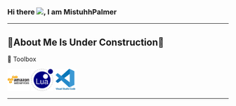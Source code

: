 ### Hi there <img src="https://raw.githubusercontent.com/MartinHeinz/MartinHeinz/master/wave.gif" width="30px">, I am MistuhhPalmer

---
🚧About Me Is Under Construction🚧
---

🧰 Toolbox

<img src="https://github.com/devicons/devicon/blob/master/icons/amazonwebservices/amazonwebservices-original-wordmark.svg" alt="Amazon logo" width="50" height="50" /> <img src="https://github.com/devicons/devicon/blob/master/icons/lua/lua-original-wordmark.svg" alt="Lua logo" width="50" height="50" /> <img src="https://github.com/devicons/devicon/blob/master/icons/vscode/vscode-original-wordmark.svg" alt="VSCode logo" width="50" height="50" />

---


<!--
**MistuhhPalmer/MistuhhPalmer** is a ✨ _special_ ✨ repository because its `README.md` (this file) appears on your GitHub profile.

Here are some ideas to get you started:

- 🔭 I’m currently working on ...
- 🌱 I’m currently learning ...
- 👯 I’m looking to collaborate on ...
- 🤔 I’m looking for help with ...
- 💬 Ask me about ...
- 📫 How to reach me: ...
- 😄 Pronouns: ...
- ⚡ Fun fact: ...
-->
